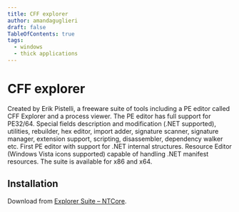 ```yaml
---
title: CFF explorer
author: amandaguglieri
draft: false
TableOfContents: true
tags:
  - windows
  - thick applications
---
```


# CFF explorer

Created by Erik Pistelli, a freeware suite of tools including a PE editor called CFF Explorer and a process viewer. The PE editor has full support for PE32/64. Special fields description and modification (.NET supported), utilities, rebuilder, hex editor, import adder, signature scanner, signature manager, extension support, scripting, disassembler, dependency walker etc. First PE editor with support for .NET internal structures. Resource Editor (Windows Vista icons supported) capable of handling .NET manifest resources. The suite is available for x86 and x64.

## Installation

Download from [Explorer Suite – NTCore](https://ntcore.com/?page_id=388).
